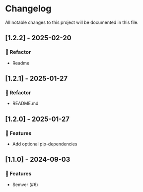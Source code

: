 # Changelog

All notable changes to this project will be documented in this file.

## [1.2.2] - 2025-02-20

### 🚜 Refactor

- Readme

## [1.2.1] - 2025-01-27

### 🚜 Refactor

- README.md

## [1.2.0] - 2025-01-27

### 🚀 Features

- Add optional pip-dependencies

## [1.1.0] - 2024-09-03

### 🚀 Features

- Semver (#6)

<!-- generated by git-cliff -->
